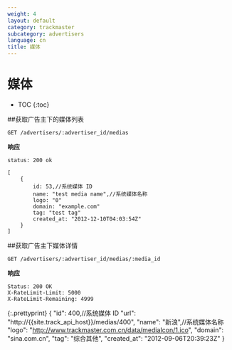 ```yaml
---
weight: 4
layout: default
category: trackmaster
subcategory: advertisers
language: cn
title: 媒体
---
```


# 媒体

* TOC
{:toc}

##获取广告主下的媒体列表

    GET /advertisers/:advertiser_id/medias

**响应**

    status: 200 ok

    [
        {
            id: 53,//系统媒体 ID
            name: "test media name",//系统媒体名称
            logo: "0"
            domain: "example.com"
            tag: "test tag"
            created_at: "2012-12-10T04:03:54Z"
        }
    ]

##获取广告主下媒体详情

    GET /advertisers/:advertiser_id/medias/:media_id

**响应**

    Status: 200 OK
    X-RateLimit-Limit: 5000
    X-RateLimit-Remaining: 4999

{:.prettyprint}
    {
        "id": 400,//系统媒体 ID
        "url": "http://{{site.track_api_host}}/medias/400",
        "name": "新浪",//系统媒体名称
        "logo": "http://www.trackmaster.com.cn/data/mediaIcon/1.ico",
        "domain": "sina.com.cn",
        "tag": "综合其他",
        "created_at": "2012-09-06T20:39:23Z"
    }


